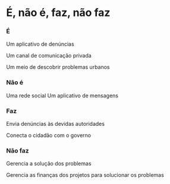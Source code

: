 # É, não é, faz, não faz

### É

Um aplicativo de denúncias

Um canal de comunicação privada

Um meio de descobrir problemas urbanos

### Não é

Uma rede social
Um aplicativo de mensagens

### Faz

Envia denúncias às devidas autoridades

Conecta o cidadão com o governo

### Não faz

Gerencia a solução dos problemas

Gerencia as finanças dos projetos para solucionar os problemas